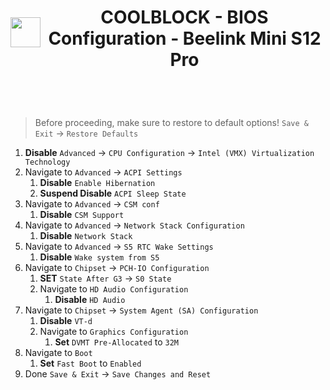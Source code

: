 <header>
  <span style="display: inline-flex; align-items: center;">
    <img src="https://cdn.coolblock.com/coolblock.svg" width="48" height="48" style="margin-right: 5px;">
    <h1>COOLBLOCK - BIOS Configuration - Beelink Mini S12 Pro</h1>
  </span>
</header>

> Before proceeding, make sure to restore to default options! `Save & Exit` -> `Restore Defaults`

1. **Disable** `Advanced` -> `CPU Configuration` -> `Intel (VMX) Virtualization Technology`
2. Navigate to `Advanced` -> `ACPI Settings`
   1. **Disable** `Enable Hibernation`
   2. **Suspend Disable** `ACPI Sleep State`
3. Navigate to `Advanced` -> `CSM conf`
    1. **Disable** `CSM Support`
4. Navigate to `Advanced` -> `Network Stack Configuration`
    1. **Disable** `Network Stack`
5. Navigate to `Advanced` -> `S5 RTC Wake Settings`
    1. **Disable** `Wake system from S5`
6. Navigate to `Chipset` -> `PCH-IO Configuration`
    1. **SET** `State After G3` -> `S0 State`
    2. Navigate to `HD Audio Configuration`
       1. **Disable** `HD Audio`
7. Navigate to `Chipset` -> `System Agent (SA) Configuration`
    1. **Disable** `VT-d`
    2. Navigate to `Graphics Configuration`
       1. **Set** `DVMT Pre-Allocated` to `32M`
8. Navigate to `Boot`
    1. **Set** `Fast Boot` to `Enabled`
9. Done `Save & Exit` -> `Save Changes and Reset`
